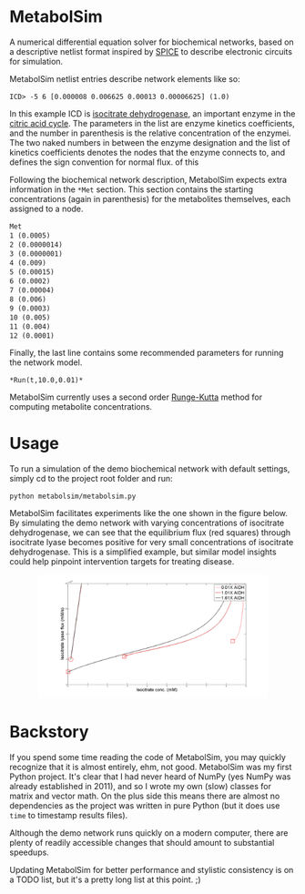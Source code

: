 # MetabolSim

A numerical differential equation solver for biochemical networks, based on a descriptive netlist format inspired by [SPICE](https://en.wikipedia.org/wiki/SPICE) to describe electronic circuits for simulation. 

MetabolSim netlist entries describe network elements like so:

```
ICD> -5 6 [0.000008 0.006625 0.00013 0.00006625] (1.0)
```

In this example ICD is [isocitrate dehydrogenase](https://en.wikipedia.org/wiki/Isocitrate_dehydrogenase), an important enzyme in the [citric acid cycle](). The parameters in the list are enzyme kinetics coefficients, and the number in parenthesis is the relative concentration of the enzymei. The two naked numbers in between the enzyme designation and the list of kinetics coefficients denotes the nodes that the enzyme connects to, and defines the sign convention for normal flux. 
of this

Following the biochemical network description, MetabolSim expects extra information in the `*Met` section. This section contains the starting concentrations (again in parenthesis) for the metabolites themselves, each assigned to a node.

```
Met
1 (0.0005)
2 (0.0000014)
3 (0.0000001)
4 (0.009)
5 (0.00015)
6 (0.0002)
7 (0.00004)
8 (0.006)
9 (0.0003)
10 (0.005)
11 (0.004)
12 (0.0001)
```

Finally, the last line contains some recommended parameters for running the network model.  


```
*Run(t,10.0,0.01)* 
```

MetabolSim currently uses a second order [Runge-Kutta](https://en.wikipedia.org/wiki/Runge%E2%80%93Kutta_methods) method for computing metabolite concentrations.


# Usage

To run a simulation of the demo biochemical network with default settings, simply cd to the project root folder and run:

```
python metabolsim/metabolsim.py
```

MetabolSim facilitates experiments like the one shown in the figure below. By simulating the demo network with varying concentrations of isocitrate dehydrogenase, we can see that the equilibrium flux (red squares) through isocitrate lyase becomes positive for very small concentrations of isocitrate dehydrogenase. This is a simplified example, but similar model insights could help pinpoint intervention targets for treating disease.

<div align="center">
<img src="./assets/idh_shunt.png" width=80%>
</div>

# Backstory

If you spend some time reading the code of MetabolSim, you may quickly recognize that it is almost entirely, ehm, not good. MetabolSim was my first Python project. It's clear that I had never heard of NumPy (yes NumPy was already established in 2011), and so I wrote my own (slow) classes for matrix and vector math. On the plus side this means there are almost no dependencies as the project was written in pure Python (but it does use `time` to timestamp results files). 

Although the demo network runs quickly on a modern computer, there are plenty of readily accessible changes that should amount to substantial speedups. 

Updating MetabolSim for better performance and stylistic consistency is on a TODO list, but it's a pretty long list at this point. ;)
